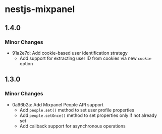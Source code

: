 # nestjs-mixpanel

## 1.4.0

### Minor Changes

- 91a2e7d: Add cookie-based user identification strategy
  - Add support for extracting user ID from cookies via new `cookie` option

## 1.3.0

### Minor Changes

- 0a96b2a: Add Mixpanel People API support
  - Add `people.set()` method to set user profile properties
  - Add `people.setOnce()` method to set properties only if not already set
  - Add callback support for asynchronous operations
